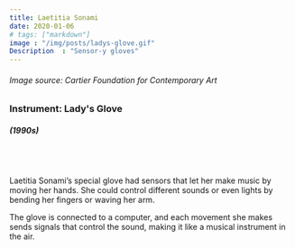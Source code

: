 ```yaml
---
title: Laetitia Sonami
date: 2020-01-06
# tags: ["markdown"]
image : "/img/posts/ladys-glove.gif"
Description  : "Sensor-y gloves"
---
```


###### *Image source: Cartier Foundation for Contemporary Art*

### Instrument: **Lady's Glove**

##### (1990s)

## &nbsp;

Laetitia Sonami’s special glove had sensors that let her make music by moving her hands. She could control different sounds or even lights by bending her fingers or waving her arm.

The glove is connected to a computer, and each movement she makes sends signals that control the sound, making it like a musical instrument in the air.